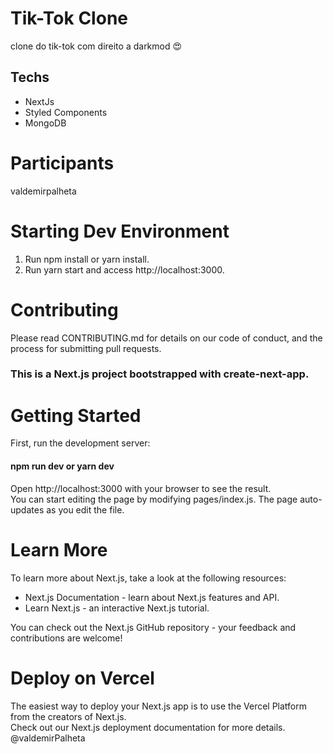 <h1>Tik-Tok Clone</h1>
clone do tik-tok com direito a darkmod 😍
<h2>Techs</h2>
<ul>
 <li>NextJs</li>
 <li>Styled Components</li>
 <li>MongoDB</li>
</ul>
<h1>Participants</h1>

valdemirpalheta

<h1>Starting Dev Environment</h1>

<ol>
<li>Run npm install or yarn install.</li>
<li>Run yarn start and access http://localhost:3000.</li>
</ol>
<h1>Contributing</h1>
Please read CONTRIBUTING.md for details on our code of conduct, and the process for submitting pull requests.
<h3>This is a Next.js project bootstrapped with create-next-app.</h3>
<h1>Getting Started</h1>

First, run the development server:<br/>
<h4>npm run dev
 or
yarn dev</h4>
Open http://localhost:3000 with your browser to see the result.</br>
You can start editing the page by modifying pages/index.js. The page auto-updates as you edit the file.
<h1>Learn More</h1>
To learn more about Next.js, take a look at the following resources:
<ul>
<li>Next.js Documentation - learn about Next.js features and API.</li>
<li>Learn Next.js - an interactive Next.js tutorial.</li>
</ul>
You can check out the Next.js GitHub repository - your feedback and contributions are welcome!
<h1>Deploy on Vercel</h1>
The easiest way to deploy your Next.js app is to use the Vercel Platform from the creators of Next.js.</br>
Check out our Next.js deployment documentation for more details.</br>
@valdemirPalheta
